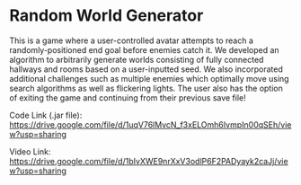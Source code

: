 # Random World Generator

This is a game where a user-controlled avatar attempts to reach a randomly-positioned end goal before enemies catch it. We developed an algorithm to arbitrarily generate worlds consisting of fully connected hallways and rooms based on a user-inputted seed. We also incorporated additional challenges such as multiple enemies which optimally move using search algorithms as well as flickering lights. The user also has the option of exiting the game and continuing from their previous save file!

Code Link (.jar file): https://drive.google.com/file/d/1uqV76lMvcN_f3xELOmh6IvmpIn00qSEh/view?usp=sharing

Video Link: https://drive.google.com/file/d/1bIvXWE9nrXxV3odlP6F2PADyayk2caJj/view?usp=sharing

